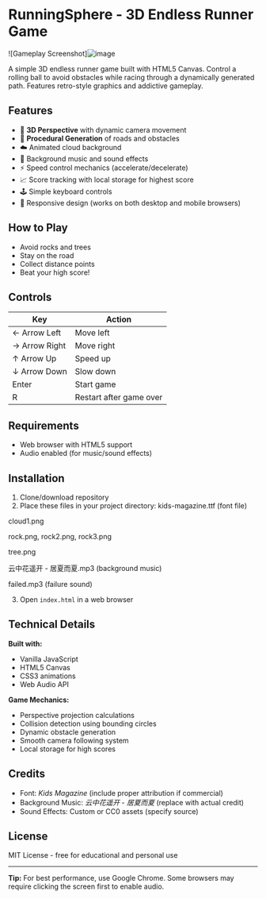 # RunningSphere - 3D Endless Runner Game

![Gameplay Screenshot]![image](https://github.com/user-attachments/assets/2dc1be2e-7dd7-4148-9284-ebfca1f1adbb)

A simple 3D endless runner game built with HTML5 Canvas. Control a rolling ball to avoid obstacles while racing through a dynamically generated path. Features retro-style graphics and addictive gameplay.

## Features
- 🌟 **3D Perspective** with dynamic camera movement
- 🚦 **Procedural Generation** of roads and obstacles
- ☁️ Animated cloud background
- 🎵 Background music and sound effects
- ⚡ Speed control mechanics (accelerate/decelerate)
- 📈 Score tracking with local storage for highest score
- 🕹️ Simple keyboard controls
- 📱 Responsive design (works on both desktop and mobile browsers)

## How to Play
- Avoid rocks and trees
- Stay on the road
- Collect distance points
- Beat your high score!

## Controls
| Key          | Action                |
|--------------|-----------------------|
| ← Arrow Left | Move left             |
| → Arrow Right| Move right            |
| ↑ Arrow Up   | Speed up              |
| ↓ Arrow Down | Slow down             |
| Enter        | Start game            |
| R            | Restart after game over |

## Requirements
- Web browser with HTML5 support
- Audio enabled (for music/sound effects)

## Installation
1. Clone/download repository
2. Place these files in your project directory:
kids-magazine.ttf (font file)

cloud1.png

rock.png, rock2.png, rock3.png

tree.png

云中花遥开 - 居夏而夏.mp3 (background music)

failed.mp3 (failure sound)

3. Open `index.html` in a web browser

## Technical Details
**Built with:**
- Vanilla JavaScript
- HTML5 Canvas
- CSS3 animations
- Web Audio API

**Game Mechanics:**
- Perspective projection calculations
- Collision detection using bounding circles
- Dynamic obstacle generation
- Smooth camera following system
- Local storage for high scores

## Credits
- Font: *Kids Magazine* (include proper attribution if commercial)
- Background Music: *云中花遥开 - 居夏而夏* (replace with actual credit)
- Sound Effects: Custom or CC0 assets (specify source)

## License
MIT License - free for educational and personal use

---

**Tip:** For best performance, use Google Chrome. Some browsers may require clicking the screen first to enable audio.
